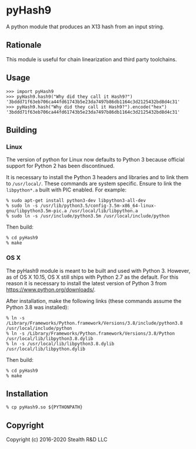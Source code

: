 # pyHash9

A python module that produces an X13 hash from an input string.


## Rationale

This module is useful for chain linearization and third party toolchains.


## Usage

    >>> import pyHash9
    >>> pyHash9.hash9("Why did they call it Hash9?")
    '3bddd71f63eb706ca44fd61743b5e23da7497b86db1164c3d2125432bd8d4c31'
    >>> pyHash9.hash("Why did they call it Hash9?").encode("hex")
    '3bddd71f63eb706ca44fd61743b5e23da7497b86db1164c3d2125432bd8d4c31'


## Building

### Linux

The version of python for Linux now defaults to Python 3
because official support for Python 2 has been discontinued.

It is necessary to install the Python 3 headers and libraries
and to link them to `/usr/local/`. These commands are system specific.
Ensure to link the `libpython*.a` built with PIC enabled. For example:

    % sudo apt-get install python3-dev libpython3-all-dev
    % sudo ln -s /usr/lib/python3.5/config-3.5m-x86_64-linux-gnu/libpython3.5m-pic.a /usr/local/lib/libpython.a
    % sudo ln -s /usr/include/python3.5m /usr/local/include/python

Then build:

    % cd pyHash9
    % make

### OS X

The pyHash9 module is meant to be built and used with Python 3.
However, as of OS X 10.15, OS X still ships with Python 2.7 as the default.
For this reason it is necessary to install the latest version of Python 3
from https://www.python.org/downloads/.

After installation, make the following links (these commands assume
the Python 3.8 was installed):

    % ln -s /Library/Frameworks/Python.framework/Versions/3.8/include/python3.8 /usr/local/include/python
    % ln -s /Library/Frameworks/Python.framework/Versions/3.8/Python /usr/local/lib/libpython3.8.dylib
    % ln -s /usr/local/lib/libpython3.8.dylib /usr/local/lib/libpython.dylib

Then build:

    % cd pyHash9
    % make


## Installation

    % cp pyHash9.so ${PYTHONPATH}


## Copyright

Copyright (c) 2016-2020 Stealth R&D LLC
